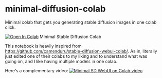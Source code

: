 # minimal-diffusion-colab
Minimal colab that gets you generating stable diffusion images in one colab click.

[![Open In Colab](https://colab.research.google.com/assets/colab-badge.svg)](https://colab.research.google.com/github/Antimatter543/minimal-diffusion-colab/blob/main/Minimal_Stable_Diffusion_UI.ipynb) Minimal Stable Diffusion Colab


This notebook is heavily inspired from https://github.com/camenduru/stable-diffusion-webui-colab/. As in, literally just edited one of their colabs to my liking and to understand what was going on, and I like having multiple models in one colab.

Here's a complementary video:
[![Minimal SD WebUI on Colab video](https://markdown-videos.deta/youtube/{ASRBvmgVicU})](https://youtu.be/{ASRBvmgVicU})
